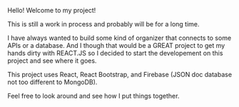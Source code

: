 Hello! Welcome to my project!

This is still a work in process and probably will be for a long time.

I have always wanted to build some kind of organizer that connects to some APIs or a database. And I though that would be a GREAT project to get my hands dirty with REACT.JS so I decided to start the developement on this project and see where it goes.

This project uses React, React Bootstrap, and Firebase (JSON doc database not too different to MongoDB).

Feel free to look around and see how I put things together.